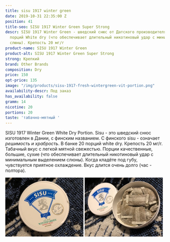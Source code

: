 ```yaml
---
title: sisu 1917 winter green
date: 2019-10-31 22:35:00 Z
position: 41
title-seo: SISU 1917 Winter Green Super Strong
descr: SISU 1917 Winter Green - шведский снюс от Датского производителя. В банке 20
  порций White dry (что обеспечивает длительный никотиновый удар с минимальным выделением
  слюны). Крепость 20 мг/г
product-name: SISU 1917 Winter Green
product-alt: SISU 1917 Winter Green Super Strong
strong: Крепкий
brand: Other Brands
composition: Dry
price: 150
opt-price: 135
image: "/img/products/sisu-1917-fresh-wintergreen-vit-portion.png"
availability-descr: Под заказ
has_availability: false
gramm: 14
nicotine: 20
portions: 20
taste: 'табачно-мятный '
---
```


SISU 1917 Winter Green White Dry Portion. Sisu - это шведский снюс изготовлен в Дании, с финским названием. С финского sisu - означает *решимость и храбрость*. 
В банке 20 порций white dry. Крепость 20 мг/г. Табачный вкус с легкой мятной свежестью. Порции качественные, большие, сухие (что обеспечивает длительный никотиновый удар с минимальным выделением слюны). Когда кладёте под губу, чувствуется приятное охлаждение. Вкус длится очень долго (час - полтора).
<div class="mb-2">
<img class="img-fluid" style="width:49%" src="/img/products/sisu-wintergreen/sisu-winter-green.JPG" alt="sisu winter green">
<img class="img-fluid" style="width:49%" src="/img/products/sisu-wintergreen/sisu-winter-green-open.JPG" alt="sisu winter green open">
</div>
